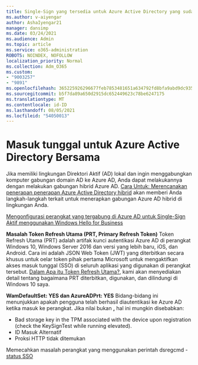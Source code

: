 ```yaml
---
title: Single-Sign yang tersedia untuk Azure Active Directory yang sudah bergabung
ms.author: v-aiyengar
author: AshaIyengar21
manager: dansimp
ms.date: 03/24/2021
ms.audience: Admin
ms.topic: article
ms.service: o365-administration
ROBOTS: NOINDEX, NOFOLLOW
localization_priority: Normal
ms.collection: Adm_O365
ms.custom:
- "9003257"
- "9891"
ms.openlocfilehash: 365225926296677feb7853481651a634792fd8bfa9abd9dc9359ffaae50b60eb
ms.sourcegitcommit: b5f7da89a650d2915dc652449623c78be6247175
ms.translationtype: MT
ms.contentlocale: id-ID
ms.lasthandoff: 08/05/2021
ms.locfileid: "54050013"
---
```

# <a name="single-sign-on-for-azure-active-directory-joined-devices"></a>Masuk tunggal untuk Azure Active Directory Bersama

Jika memiliki lingkungan Direktori Aktif (AD) lokal dan ingin menggabungkan komputer gabungan domain AD ke Azure AD, Anda dapat melakukannya dengan melakukan gabungan hibrid Azure AD. [Cara Untuk: Merencanakan penerapan penerapan Azure Active Directory hibrid](https://docs.microsoft.com/azure/active-directory/devices/hybrid-azuread-join-plan) akan memberi Anda langkah-langkah terkait untuk menerapkan gabungan Azure AD hibrid di lingkungan Anda.

[Mengonfigurasi perangkat yang tergabung di Azure AD untuk Single-Sign Aktif menggunakan Windows Hello for Business](https://docs.microsoft.com/azure/active-directory/devices/hybrid-azuread-join-plan) 

**Masalah Token Refresh Utama (PRT, Primary Refresh Token)** Token Refresh Utama (PRT) adalah artifak kunci autentikasi Azure AD di perangkat Windows 10, Windows Server 2016 dan versi yang lebih baru, iOS, dan Android. Cara ini adalah JSON Web Token (JWT) yang diterbitkan secara khusus untuk oelar token pihak pertama Microsoft untuk mengaktifkan akses masuk tunggal (SSO) di seluruh aplikasi yang digunakan di perangkat tersebut. [Dalam Apa itu Token Refresh Utama?](https://docs.microsoft.com/azure/active-directory/devices/concept-primary-refresh-token), kami akan menyediakan detail tentang bagaimana PRT diterbitkan, digunakan, dan dilindungi di Windows 10 saya.

**WamDefaultSet: YES dan AzureADPrt: YES** Bidang-bidang ini menunjukkan apakah pengguna telah berhasil diautentikasi ke Azure AD ketika masuk ke perangkat. Jika nilai bukan **,** hal ini mungkin disebabkan:

- Bad storage key in the TPM associated with the device upon registration (check the KeySignTest while running elevated).
- ID Masuk Alternatif
- Proksi HTTP tidak ditemukan

Memecahkan masalah perangkat yang menggunakan perintah dsregcmd - [status SSO](https://docs.microsoft.com/azure/active-directory/devices/troubleshoot-device-dsregcmd#sso-state)
